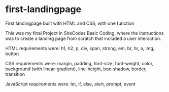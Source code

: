 # first-landingpage
 First landingpage built with HTML and CSS, with one function
 
 This was my final Project in SheCodes Basic Coding, where the instructions was to create a landing page from scratch that included a user interaction.
 
HTML requirements were:
h1, h2, p, div, span, strong, em, br, hr, a, img, button

CSS requirements were:
margin, padding, font-size, font-weight, color, background (with linear-gradient), line-height, box-shadow, border, transition

JavaScript requirements were:
let, if, else, alert, prompt, event
